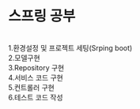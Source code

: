 <h1>스프링 공부</h1><br>
1.환경설정 및 프로젝트 세팅(Srping boot)<br>
2.모델구현<br>
3.Repository 구현<br>
4.서비스 코드 구현<br>
5.컨트롤러 구현<br>
6.테스트 코드 작성<br>